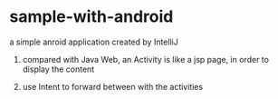 sample-with-android
===================

a simple anroid application created by IntelliJ

1. compared with Java Web, an Activity is like a jsp page, in order to display the content

2. use Intent to forward between with the activities

